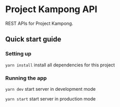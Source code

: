 # Project Kampong API

REST APIs for Project Kampong.

## Quick start guide

### Setting up

`yarn install` install all dependencies for this project

### Running the app

`yarn dev` start server in development mode

`yarn start` start server in production mode
